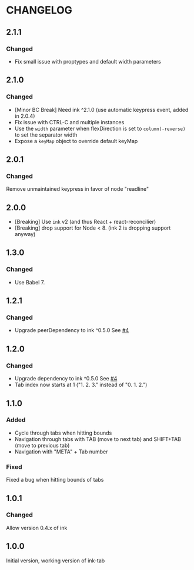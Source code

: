 # CHANGELOG

## 2.1.1

### Changed

- Fix small issue with proptypes and default width parameters

## 2.1.0

### Changed

- [Minor BC Break] Need ink ^2.1.0 (use automatic keypress event, added in 2.0.4)
- Fix issue with CTRL-C and multiple instances
- Use the `width` parameter when flexDirection is set to `column(-reverse)` to set the separator width
- Expose a `keyMap` object to override default keyMap

## 2.0.1

### Changed

Remove unmaintained keypress in favor of node "readline"

## 2.0.0

- [Breaking] Use `ink` v2 (and thus React + react-reconcilier)
- [Breaking] drop support for Node < 8. (ink 2 is dropping support anyway)

## 1.3.0

### Changed

- Use Babel 7.

## 1.2.1

### Changed

- Upgrade peerDependency to ink ^0.5.0 See [#4](https://github.com/jdeniau/ink-tab/pull/4)

## 1.2.0

### Changed

- Upgrade dependency to ink ^0.5.0 See [#4](https://github.com/jdeniau/ink-tab/pull/4)
- Tab index now starts at 1 ("1. 2. 3." instead of "0. 1. 2.")

## 1.1.0

### Added

- Cycle through tabs when hitting bounds
- Navigation through tabs with TAB (move to next tab) and SHIFT+TAB (move to previous tab)
- Navigation with "META" + Tab number

### Fixed

Fixed a bug when hitting bounds of tabs

## 1.0.1

### Changed

Allow version 0.4.x of ink

## 1.0.0

Initial version, working version of ink-tab
